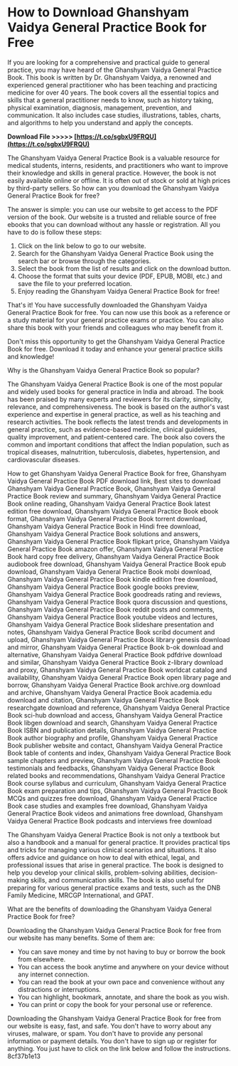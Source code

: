 
 
# How to Download Ghanshyam Vaidya General Practice Book for Free
 
If you are looking for a comprehensive and practical guide to general practice, you may have heard of the Ghanshyam Vaidya General Practice Book. This book is written by Dr. Ghanshyam Vaidya, a renowned and experienced general practitioner who has been teaching and practicing medicine for over 40 years. The book covers all the essential topics and skills that a general practitioner needs to know, such as history taking, physical examination, diagnosis, management, prevention, and communication. It also includes case studies, illustrations, tables, charts, and algorithms to help you understand and apply the concepts.
 
**Download File >>>>> [https://t.co/sgbxU9FRQU](https://t.co/sgbxU9FRQU)**


 
The Ghanshyam Vaidya General Practice Book is a valuable resource for medical students, interns, residents, and practitioners who want to improve their knowledge and skills in general practice. However, the book is not easily available online or offline. It is often out of stock or sold at high prices by third-party sellers. So how can you download the Ghanshyam Vaidya General Practice Book for free?
 
The answer is simple: you can use our website to get access to the PDF version of the book. Our website is a trusted and reliable source of free ebooks that you can download without any hassle or registration. All you have to do is follow these steps:
 
1. Click on the link below to go to our website.
2. Search for the Ghanshyam Vaidya General Practice Book using the search bar or browse through the categories.
3. Select the book from the list of results and click on the download button.
4. Choose the format that suits your device (PDF, EPUB, MOBI, etc.) and save the file to your preferred location.
5. Enjoy reading the Ghanshyam Vaidya General Practice Book for free!

That's it! You have successfully downloaded the Ghanshyam Vaidya General Practice Book for free. You can now use this book as a reference or a study material for your general practice exams or practice. You can also share this book with your friends and colleagues who may benefit from it.
 
Don't miss this opportunity to get the Ghanshyam Vaidya General Practice Book for free. Download it today and enhance your general practice skills and knowledge!
  
Why is the Ghanshyam Vaidya General Practice Book so popular?
 
The Ghanshyam Vaidya General Practice Book is one of the most popular and widely used books for general practice in India and abroad. The book has been praised by many experts and reviewers for its clarity, simplicity, relevance, and comprehensiveness. The book is based on the author's vast experience and expertise in general practice, as well as his teaching and research activities. The book reflects the latest trends and developments in general practice, such as evidence-based medicine, clinical guidelines, quality improvement, and patient-centered care. The book also covers the common and important conditions that affect the Indian population, such as tropical diseases, malnutrition, tuberculosis, diabetes, hypertension, and cardiovascular diseases.
 
How to get Ghanshyam Vaidya General Practice Book for free,  Ghanshyam Vaidya General Practice Book PDF download link,  Best sites to download Ghanshyam Vaidya General Practice Book,  Ghanshyam Vaidya General Practice Book review and summary,  Ghanshyam Vaidya General Practice Book online reading,  Ghanshyam Vaidya General Practice Book latest edition free download,  Ghanshyam Vaidya General Practice Book ebook format,  Ghanshyam Vaidya General Practice Book torrent download,  Ghanshyam Vaidya General Practice Book in Hindi free download,  Ghanshyam Vaidya General Practice Book solutions and answers,  Ghanshyam Vaidya General Practice Book flipkart price,  Ghanshyam Vaidya General Practice Book amazon offer,  Ghanshyam Vaidya General Practice Book hard copy free delivery,  Ghanshyam Vaidya General Practice Book audiobook free download,  Ghanshyam Vaidya General Practice Book epub download,  Ghanshyam Vaidya General Practice Book mobi download,  Ghanshyam Vaidya General Practice Book kindle edition free download,  Ghanshyam Vaidya General Practice Book google books preview,  Ghanshyam Vaidya General Practice Book goodreads rating and reviews,  Ghanshyam Vaidya General Practice Book quora discussion and questions,  Ghanshyam Vaidya General Practice Book reddit posts and comments,  Ghanshyam Vaidya General Practice Book youtube videos and lectures,  Ghanshyam Vaidya General Practice Book slideshare presentation and notes,  Ghanshyam Vaidya General Practice Book scribd document and upload,  Ghanshyam Vaidya General Practice Book library genesis download and mirror,  Ghanshyam Vaidya General Practice Book b-ok download and alternative,  Ghanshyam Vaidya General Practice Book pdfdrive download and similar,  Ghanshyam Vaidya General Practice Book z-library download and proxy,  Ghanshyam Vaidya General Practice Book worldcat catalog and availability,  Ghanshyam Vaidya General Practice Book open library page and borrow,  Ghanshyam Vaidya General Practice Book archive.org download and archive,  Ghanshyam Vaidya General Practice Book academia.edu download and citation,  Ghanshyam Vaidya General Practice Book researchgate download and reference,  Ghanshyam Vaidya General Practice Book sci-hub download and access,  Ghanshyam Vaidya General Practice Book libgen download and search,  Ghanshyam Vaidya General Practice Book ISBN and publication details,  Ghanshyam Vaidya General Practice Book author biography and profile,  Ghanshyam Vaidya General Practice Book publisher website and contact,  Ghanshyam Vaidya General Practice Book table of contents and index,  Ghanshyam Vaidya General Practice Book sample chapters and preview,  Ghanshyam Vaidya General Practice Book testimonials and feedbacks,  Ghanshyam Vaidya General Practice Book related books and recommendations,  Ghanshyam Vaidya General Practice Book course syllabus and curriculum,  Ghanshyam Vaidya General Practice Book exam preparation and tips,  Ghanshyam Vaidya General Practice Book MCQs and quizzes free download,  Ghanshyam Vaidya General Practice Book case studies and examples free download,  Ghanshyam Vaidya General Practice Book videos and animations free download,  Ghanshyam Vaidya General Practice Book podcasts and interviews free download
 
The Ghanshyam Vaidya General Practice Book is not only a textbook but also a handbook and a manual for general practice. It provides practical tips and tricks for managing various clinical scenarios and situations. It also offers advice and guidance on how to deal with ethical, legal, and professional issues that arise in general practice. The book is designed to help you develop your clinical skills, problem-solving abilities, decision-making skills, and communication skills. The book is also useful for preparing for various general practice exams and tests, such as the DNB Family Medicine, MRCGP International, and GPAT.
 
What are the benefits of downloading the Ghanshyam Vaidya General Practice Book for free?
 
Downloading the Ghanshyam Vaidya General Practice Book for free from our website has many benefits. Some of them are:

- You can save money and time by not having to buy or borrow the book from elsewhere.
- You can access the book anytime and anywhere on your device without any internet connection.
- You can read the book at your own pace and convenience without any distractions or interruptions.
- You can highlight, bookmark, annotate, and share the book as you wish.
- You can print or copy the book for your personal use or reference.

Downloading the Ghanshyam Vaidya General Practice Book for free from our website is easy, fast, and safe. You don't have to worry about any viruses, malware, or spam. You don't have to provide any personal information or payment details. You don't have to sign up or register for anything. You just have to click on the link below and follow the instructions.
 8cf37b1e13
 

